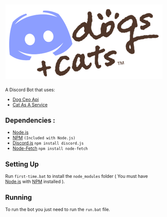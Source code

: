 # ![Image](https://github.com/Galtzed/Discordogs-And-Cats/blob/main/ReadMe/discordogs%2Bcats.png)
A Discord Bot that uses:
* [Dog Ceo Api](https://dog.ceo/api)
* [Cat As A Service](https://cataas.com)

## Dependencies :
* [Node.js](https://nodejs.org/en/)
* [NPM](https://www.npmjs.com) `(Included with Node.js)`
* [Discord.js](https://discord.js.org) `npm install discord.js`
* [Node-Fetch](https://www.npmjs.com/package/node-fetch) `npm install node-fetch`

## Setting Up
Run `first-time.bat` to install the `node_modules` folder ( You must have [Node.js](https://nodejs.org/en/) with [NPM](https://www.npmjs.com) installed ).
## Running
To run the bot you just need to run the `run.bat` file.

